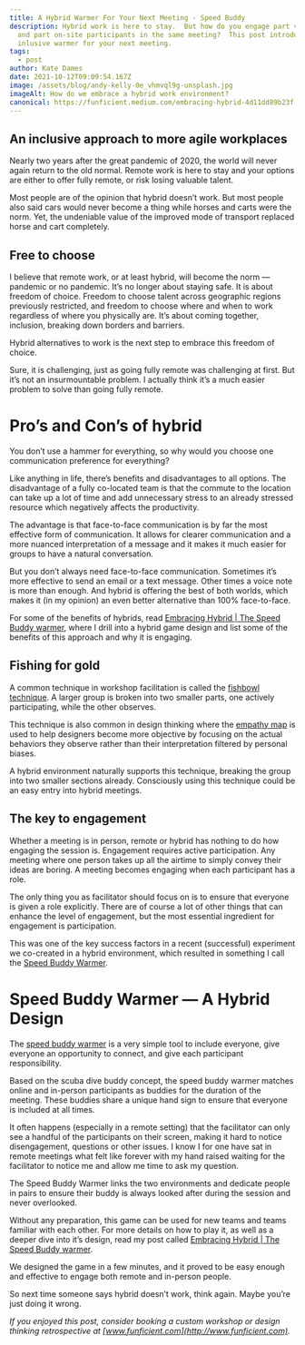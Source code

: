 ```yaml
---
title: A Hybrid Warmer For Your Next Meeting - Speed Buddy
description: Hybrid work is here to stay.  But how do you engage part virtual
  and part on-site participants in the same meeting?  This post introduces an
  inlusive warmer for your next meeting.
tags:
  - post
author: Kate Dames
date: 2021-10-12T09:09:54.167Z
image: /assets/blog/andy-kelly-0e_vhmvql9g-unsplash.jpg
imageAlt: How do we embrace a hybrid work environment?
canonical: https://funficient.medium.com/embracing-hybrid-4d11dd89b23f
---
```

## An inclusive approach to more agile workplaces

Nearly two years after the great pandemic of 2020, the world will never again return to the old normal. Remote work is here to stay and your options are either to offer fully remote, or risk losing valuable talent.

Most people are of the opinion that hybrid doesn’t work. But most people also said cars would never become a thing while horses and carts were the norm. Yet, the undeniable value of the improved mode of transport replaced horse and cart completely.

## Free to choose

I believe that remote work, or at least hybrid, will become the norm — pandemic or no pandemic. It’s no longer about staying safe. It is about freedom of choice. Freedom to choose talent across geographic regions previously restricted, and freedom to choose where and when to work regardless of where you physically are. It’s about coming together, inclusion, breaking down borders and barriers.

Hybrid alternatives to work is the next step to embrace this freedom of choice.

Sure, it is challenging, just as going fully remote was challenging at first. But it’s not an insurmountable problem. I actually think it’s a much easier problem to solve than going fully remote.

# Pro’s and Con’s of hybrid

You don’t use a hammer for everything, so why would you choose one communication preference for everything?

Like anything in life, there’s benefits and disadvantages to all options. The disadvantage of a fully co-located team is that the commute to the location can take up a lot of time and add unnecessary stress to an already stressed resource which negatively affects the productivity.

The advantage is that face-to-face communication is by far the most effective form of communication. It allows for clearer communication and a more nuanced interpretation of a message and it makes it much easier for groups to have a natural conversation.

But you don’t always need face-to-face communication. Sometimes it’s more effective to send an email or a text message. Other times a voice note is more than enough. And hybrid is offering the best of both worlds, which makes it (in my opinion) an even better alternative than 100% face-to-face.

For some of the benefits of hybrids, read [Embracing Hybrid | The Speed Buddy warmer](https://www.buymeacoffee.com/funficient/embracing-hybrid-the-speed-buddy-warmer-723758), where I drill into a hybrid game design and list some of the benefits of this approach and why it is engaging.

## Fishing for gold

A common technique in workshop facilitation is called the [fishbowl technique](https://www.facinghistory.org/resource-library/teaching-strategies/fishbowl). A larger group is broken into two smaller parts, one actively participating, while the other observes.

This technique is also common in design thinking where the [empathy map](https://www.nngroup.com/articles/empathy-mapping/) is used to help designers become more objective by focusing on the actual behaviors they observe rather than their interpretation filtered by personal biases.

A hybrid environment naturally supports this technique, breaking the group into two smaller sections already. Consciously using this technique could be an easy entry into hybrid meetings.

## The key to engagement

Whether a meeting is in person, remote or hybrid has nothing to do how engaging the session is. Engagement requires active participation. Any meeting where one person takes up all the airtime to simply convey their ideas are boring. A meeting becomes engaging when each participant has a role.

The only thing you as facilitator should focus on is to ensure that everyone is given a role explicitly. There are of course a lot of other things that can enhance the level of engagement, but the most essential ingredient for engagement is participation.

This was one of the key success factors in a recent (successful) experiment we co-created in a hybrid environment, which resulted in something I call the [Speed Buddy Warmer](https://www.buymeacoffee.com/funficient/embracing-hybrid-the-speed-buddy-warmer-723758).

# Speed Buddy Warmer — A Hybrid Design

The [speed buddy warmer](https://www.buymeacoffee.com/funficient/embracing-hybrid-the-speed-buddy-warmer-723758) is a very simple tool to include everyone, give everyone an opportunity to connect, and give each participant responsibility.

Based on the scuba dive buddy concept, the speed buddy warmer matches online and in-person participants as buddies for the duration of the meeting. These buddies share a unique hand sign to ensure that everyone is included at all times.

It often happens (especially in a remote setting) that the facilitator can only see a handful of the participants on their screen, making it hard to notice disengagement, questions or other issues. I know I for one have sat in remote meetings what felt like forever with my hand raised waiting for the facilitator to notice me and allow me time to ask my question.

The Speed Buddy Warmer links the two environments and dedicate people in pairs to ensure their buddy is always looked after during the session and never overlooked.

Without any preparation, this game can be used for new teams and teams familiar with each other. For more details on how to play it, as well as a deeper dive into it’s design, read my post called [Embracing Hybrid | The Speed Buddy warmer](https://www.buymeacoffee.com/funficient/embracing-hybrid-the-speed-buddy-warmer-723758).

We designed the game in a few minutes, and it proved to be easy enough and effective to engage both remote and in-person people.

So next time someone says hybrid doesn’t work, think again. Maybe you’re just doing it wrong.

*If you enjoyed this post, consider booking a custom workshop or design thinking retrospective at [www.funficient.com](http://www.funficient.com).*
